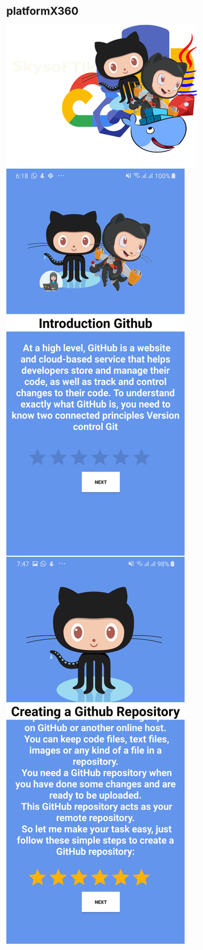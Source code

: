 # platformX360

![Image](https://github.com/kavindyasinthasilva/platformX360/blob/master/2Untitled-1.png)
![Image](https://github.com/kavindyasinthasilva/platformX360/blob/master/Screenshot_20200414-181815_SkySoftLK.jpg)
![Image](https://github.com/kavindyasinthasilva/platformX360/blob/master/Screenshot_20200414-194701_SkySoftLK.jpg)


